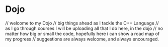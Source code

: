 # Dojo
// welcome to my Dojo
// big things ahead as I tackle the C++ Language
// as I go through courses I will be uploading all that I do here, in the dojo
// no matter how big or small the code, hopefully here i can show a road map of my progress
// suggestions are always welcome, and always encouraged. 
